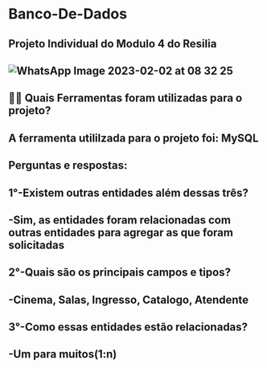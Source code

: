 # Banco-De-Dados
Projeto Individual do Modulo 4 do Resilia
----------------------------------------------------------------------------------------------------------------------------------------------
![WhatsApp Image 2023-02-02 at 08 32 25](https://user-images.githubusercontent.com/113535701/216313866-1decae1b-c8e2-40cf-b10a-69ac73be785b.jpeg)
----------------------------------------------------------------------------------------------------------------------------------------------
✍🏻 
Quais Ferramentas foram utilizadas para o projeto?
----------------------------------------------------------------------------------------------------------------------------------------------
A ferramenta utililzada para o projeto foi: MySQL
----------------------------------------------------------------------------------------------------------------------------------------------
Perguntas e respostas:
----------------------------------------------------------------------------------------------------------------------------------------------
1°-Existem outras entidades além dessas três?
----------------------------------------------------------------------------------------------------------------------------------------------
-Sim, as entidades foram relacionadas com outras entidades para agregar as que foram solicitadas
----------------------------------------------------------------------------------------------------------------------------------------------
2°-Quais são os principais campos e tipos?
----------------------------------------------------------------------------------------------------------------------------------------------
-Cinema, Salas, Ingresso, Catalogo, Atendente 
----------------------------------------------------------------------------------------------------------------------------------------------
3°-Como essas entidades estão relacionadas?
----------------------------------------------------------------------------------------------------------------------------------------------
-Um para muitos(1:n)
----------------------------------------------------------------------------------------------------------------------------------------------
